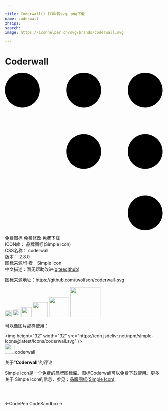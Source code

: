 ```yaml
---

title: Coderwall() ICON转svg、png下载
name: coderwall
zhTips: 
search: 
image: https://iconhelper.cn/svg/brands/coderwall.svg

---
```


# Coderwall  <small style="font-size: 60%;font-weight: 100"></small>

<div id="svg" class="svg-wrap">
<svg role="img" viewBox="0 0 24 24" xmlns="http://www.w3.org/2000/svg"><title>Coderwall icon</title><path d="M21.354 18.708c1.46 0 2.646 1.185 2.646 2.646C24 22.814 22.814 24 21.354 24s-2.646-1.186-2.646-2.646c0-1.458 1.185-2.646 2.646-2.646zM12 9.354c1.46 0 2.646 1.186 2.646 2.646S13.46 14.646 12 14.646 9.354 13.46 9.354 12 10.54 9.354 12 9.354zm9.354 0C22.814 9.354 24 10.54 24 12s-1.186 2.646-2.646 2.646S18.708 13.46 18.708 12s1.185-2.646 2.646-2.646zM12 0c1.46 0 2.646 1.185 2.646 2.646 0 1.46-1.186 2.646-2.646 2.646S9.354 4.106 9.354 2.646 10.54 0 12 0zM2.646 0c1.46 0 2.646 1.185 2.646 2.646 0 1.46-1.186 2.646-2.646 2.646S0 4.106 0 2.646 1.186 0 2.646 0zm18.708 0C22.814 0 24 1.185 24 2.646c0 1.46-1.186 2.646-2.646 2.646s-2.646-1.186-2.646-2.646S19.893 0 21.354 0z"/></svg>
</div>
<detail full-name='coderwall'></detail>

<div class="detail-page">
<p>
<span><span class="badge-success badge">免费图标</span> <span class="badge-success badge">免费修改</span>  <span class="badge-success badge">免费下载</span> </span>
<br/>
<span>
ICON库：
<span class="badge-secondary badge">品牌图标(Simple Icon)</span> 
</span>
<br/>
<span>
CSS名称：
<span class="badge-secondary badge">coderwall</span> 
</span>

<br/>
<span>
版本：
<span class="badge-secondary badge">2.8.0</span> 
</span>
<br/>
<span>图标来源/作者：<span class="badge-light badge">Simple Icon</span></span> 
<br/>
<span class="zh-detail">中文描述：暂无<span class="help-link"><span>帮助改进</span>(<a href="https://gitee.com/liuwave/icon-helper/edit/master/json/brands/coderwall.json" target="_blank" rel="noopener noreferrer">gitee</a><a href="https://github.com/liuwave/icon-helper/edit/master/json/brands/coderwall.json" target="_blank" rel="noopener noreferrer">github</a></span>)</span><br/>
</p>
</div><div class="description description alert alert-light"><p>图标来源地址：<a href="https://github.com/twolfson/coderwall-svg" target="_blank" rel="noopener noreferrer">https://github.com/twolfson/coderwall-svg</a></p></div>
<div class="alert alert-dark">
<img height="21" width="21" src="https://cdn.jsdelivr.net/npm/simple-icons@latest/icons/coderwall.svg" />
<img height="24" width="24" src="https://cdn.jsdelivr.net/npm/simple-icons@latest/icons/coderwall.svg" />
<img height="32" width="32" src="https://cdn.jsdelivr.net/npm/simple-icons@latest/icons/coderwall.svg" />
<img height="48" width="48" src="https://cdn.jsdelivr.net/npm/simple-icons@latest/icons/coderwall.svg" />
<img height="64" width="64" src="https://cdn.jsdelivr.net/npm/simple-icons@latest/icons/coderwall.svg" />
<img height="96" width="96" src="https://cdn.jsdelivr.net/npm/simple-icons@latest/icons/coderwall.svg" />

</div>
<div>
  <p>可以像图片那样使用：    
  </p>
  <div class="alert alert-primary" style="font-size: 14px">
    &lt;img height="32" width="32" src="https://cdn.jsdelivr.net/npm/simple-icons@latest/icons/coderwall.svg" /&gt;
    <copy-btn content='<img height="32" width="32" src="https://cdn.jsdelivr.net/npm/simple-icons@latest/icons/coderwall.svg" />'></copy-btn>
  </div>
  <div class="alert alert-secondary">
    <img height="32" width="32" src="https://cdn.jsdelivr.net/npm/simple-icons@latest/icons/coderwall.svg" />coderwall
    <copy-btn content="coderwall" btn-title="复制图标名称"></copy-btn>
  </div>
</div>
<div class="icon-detail__container">
<p>关于“<b>Coderwall</b>”的评论:</p>
</div>
<Vssue title="关于“Coderwall”的评论" />
<div><p>Simple Icon是一个免费的品牌图标库。图标Coderwall可以免费下载使用。更多关于  Simple Icon的信息，参见：<a target="_blank" href="https://iconhelper.cn/brands.html">品牌图标(Simple Icon)</a>
</p></div>


<div style="padding:2rem 0 " class="page-nav"><p class="inner"><span class="prev">←<router-link to="/icon/codepen.html">CodePen</router-link></span> <span class="next"><router-link to="/icon/codesandbox.html">CodeSandbox</router-link>→</span></p></div>

